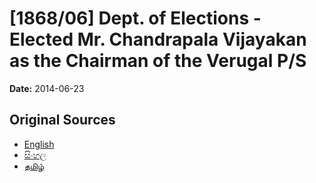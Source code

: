 # [1868/06] Dept. of Elections - Elected Mr. Chandrapala Vijayakan as the Chairman of the Verugal P/S

**Date:** 2014-06-23

## Original Sources

- [English](https://documents.gov.lk/view/extra-gazettes/2014/6/1868-06_E.pdf)
- [සිංහල](https://documents.gov.lk/view/extra-gazettes/2014/6/1868-06_S.pdf)
- [தமிழ்](https://documents.gov.lk/view/extra-gazettes/2014/6/1868-06_T.pdf)
